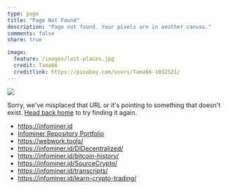 ```yaml
---
type: page
title: "Page Not Found"
description: "Page not found. Your pixels are in another canvas."
comments: false
share: true

image:
  feature: /images/lost-places.jpg
  credit: Tama66
  creditlink: https://pixabay.com/users/Tama66-1032521/
---  
```


![](https://webwork.tools/images/lost-places.jpg)

  <p class="lead">Sorry, we've misplaced that URL or it's pointing to something that doesn't exist. <a href="{{ site.baseurl }}/">Head back home</a> to try finding it again.</p>
<p><ul>
  <li><a href="https://infominer.id">https://infominer.id</a></li>
  <li><a href="https://infominer.id/repo-portfolio">Infominer Repository Portfolio</a></li>
  <li><a href="https://webwork.tools/">https://webwork.tools/</a></li>
  <li><a href="https://infominer.id/DIDecentralized/">https://infominer.id/DIDecentralized/</a></li>
  <li><a href="https://infominer.id/bitcoin-history/">https://infominer.id/bitcoin-history/</a></li>
  <li><a href="https://infominer.id/SourceCrypto/">https://infominer.id/SourceCrypto/</a></li>
  <li><a href="https://infominer.id/transcripts/">https://infominer.id/transcripts/</a></li>
  <li><a href="https://infominer.id/learn-crypto-trading/">https://infominer.id/learn-crypto-trading/</a></li>
</ul></p>

<script type="text/javascript">
  var GOOG_FIXURL_LANG = 'en';
  var GOOG_FIXURL_SITE = '{{ site.url }}'
</script>
<script type="text/javascript"
  src="//linkhelp.clients.google.com/tbproxy/lh/wm/fixurl.js">
</script>



